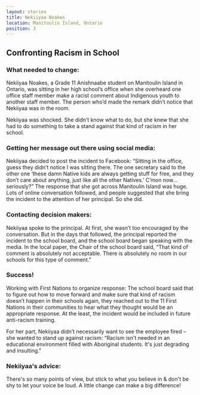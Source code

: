 ```yaml
---
layout: stories
title: Nekiiyaa Noakes
location: Manitoulin Island, Ontario
position: 3
---
```


## Confronting Racism in School

### What needed to change:
Nekiiyaa Noakes, a Grade 11 Anishnaabe student on Manitoulin Island in Ontario, was sitting in her high school’s office when she overheard one office staff member make a racist comment about Indigenous youth to another staff member. The person who’d made the remark didn’t notice that Nekiiyaa was in the room.

Nekiiyaa was shocked. She didn’t know what to do, but she knew that she had to do something to take a stand against that kind of racism in her school.

### Getting her message out there using social media:
Nekiiyaa decided to post the incident to Facebook: “Sitting in the office, guess they didn’t notice I was sitting there. The one secretary said to the other one ‘these damn Native kids are always getting stuff for free, and they don’t care about anything, just like all the other Natives.’ C’mon now…seriously?” The response that she got across Manitoulin Island was huge. Lots of online conversation followed, and people suggested that she bring the incident to the attention of her principal. So she did.

### Contacting decision makers:
Nekiiyaa spoke to the principal. At first, she wasn’t too encouraged by the conversation. But in the days that followed, the principal reported the incident to the school board, and the school board began speaking with the media.
 In the local paper, the Chair of the school board said, “That kind of comment is absolutely not acceptable. There is absolutely no room in our schools for this type of comment.”

### Success!
Working with First Nations to organize response: The school board said that to figure out how to move forward and make sure that kind of racism doesn’t happen in their schools again, they reached out to the 11 First Nations in their communities to hear what they thought would be an appropriate response. At the least, the incident would be included in future anti-racism training.

For her part, Nekiiyaa didn’t necessarily want to see the employee fired – she wanted to stand up against racism: “Racism isn't needed in an educational environment filled with Aboriginal students. It's just degrading and insulting."

### Nekiiyaa's advice:
There's so many points of view, but stick to what you believe in & don't be shy to let your voice be loud. A little change can make a big difference!
